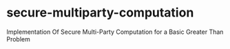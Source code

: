 # secure-multiparty-computation
Implementation Of Secure Multi-Party Computation for a Basic Greater Than Problem
